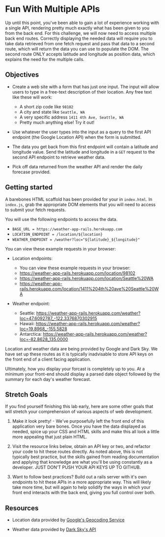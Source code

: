 # Fun With Multiple APIs

Up until this point, you've been able to gain a lot of experience working with a single API, rendering pretty much exactly what has been given to you from the back end. For this challenge, we will now need to access multiple back end routes. Correctly displaying the needed data will require you to take data retrieved from one fetch request and pass that data to a second route, which will return the data you can use to populate the DOM. The second route ONLY accepts latitude and longitude as position data, which explains the need for the multiple calls.

## Objectives

- Create a web site with a form that has just one input. The input will allow
users to type in a free-text description of their location. Any free text
like these will work:
  - A short zip code like `98102`
  - A city and state like `Seattle, WA`
  - A very specific address `1411 4th Ave, Seattle, WA`
  - Pretty much anything else! Try it out!

- Use whatever the user types into the input as a query to the first API endpoint (the Google Location API) when the form is submitted. 

- The data you get back from this first endpoint will contain a latitude and longitude value. Send the latitude and longitude in a `GET` request to the second API endpoint to retrieve weather data.

- Pick off data returned from the weather API and render the daily forecase provided.

## Getting started

A barebones HTML scaffold has been provided for your in `index.html`. In `index.js`, grab the appropriate DOM elements that you will need to access to submit your fetch requests.

You will use the following endpoints to access the data.

* `BASE_URL = https://weather-app-rails.herokuapp.com`
* `LOCATION_ENDPOINT = /location/${location}`
* `WEATHER_ENDPOINT = /weather?loc="${latitude}_${longitude}"`

You can view these example requests in your browser:

* Location endpoints:
  * You can view these example requests in your browser:
  * https://weather-app-rails.herokuapp.com/location/98102
  * https://weather-app-rails.herokuapp.com/location/Seattle%20WA
  * https://weather-app-rails.herokuapp.com/location/1411%204th%20ave%20Seattle%20WA

* Weather endpoint:
  * Seattle: https://weather-app-rails.herokuapp.com/weather?loc=47.6092787_-122.3376870302915
  * Hawaii: https://weather-app-rails.herokuapp.com/weather?loc=19.8968_-155.5828
  * Antarctica: https://weather-app-rails.herokuapp.com/weather?loc=-82.8628_135.0000

Location and weather data are being provided by Google and Dark Sky. We have
set up these routes as it is typically inadvisable to store API keys on the
front end of a client facing application.

Ultimately, how you display your forcast is completely up to you. At a
minimum your front-end should display a parsed date object followed by the
summary for each day's weather forecast.

## Stretch Goals

If you find yourself finishing this lab early, here are some other goals that will stretch your comprehension of various aspects of web development.

1. Make it look pretty! - We've purposefully left the front end of this application very bare bones. Once you have the data displayed as needed, spice up your CSS and HTML skills and make this all look a little more appealing that just plain HTML.

2. Visit the resource links below, obtain an API key or two, and refactor your code to hit these routes directly. As noted above, this is not typically best practice, but the skills gained from reading documentation and applying that knowledge are what you'll be using constantly as a developer. JUST DON'T PUSH YOUR API KEYS UP TO GITHUB.

3. Want to follow best practices? Build out a rails server with it's own endpoints to hit these APIs in a more appropriate way. This will likely take more time, but will again to help solidify the ways in which your front end interacts with the back end, giving you full control over both.

## Resources

- Location data provided by [Google's Geocoding Service](https://developers.google.com/maps/documentation/javascript/geocoding)

- Weather data provided by [Dark Sky's API](https://darksky.net/dev/docs)
